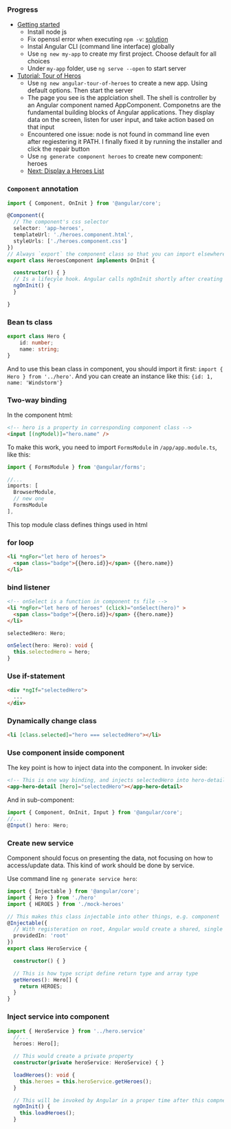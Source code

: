 ### Progress

- [Getting started](https://angular.io/guide/quickstart)
  - Install node js
  - Fix openssl error when executing `npm -v`: [solution](https://github.com/npm/npm/issues/17261#issuecomment-310797098)
  - Instal Angular CLI (command line interface) globally
  - Use `ng new my-app` to create my first project. Choose default for all choices
  - Under `my-app` folder, use `ng serve --open` to start server
- [Tutorial: Tour of Heros](https://angular.io/tutorial)
  - Use `ng new angular-tour-of-heroes` to create a new app. Using default options. Then start the server
  - The page you see is the applciation shell. The shell is controller by an Angular component named AppComponent. Componetns are the fundamental building blocks of Angular applications. They display data on the screen, listen for user input, and take action based on that input
  - Encountered one issue: node is not found in command line even after regiestering it PATH. I finally fixed it by running the installer and click the repair button
  - Use `ng generate component heroes` to create new component: heroes
  - [Next: Display a Heroes List](https://angular.io/tutorial/toh-pt2)

### `Component` annotation

```typescript
import { Component, OnInit } from '@angular/core';

@Component({
  // The component's css selector
  selector: 'app-heroes',
  templateUrl: './heroes.component.html',
  styleUrls: ['./heroes.component.css']
})
// Always `export` the component class so that you can import elsewhere, like `app.module.ts`
export class HeroesComponent implements OnInit {

  constructor() { }
  // Is a lifecyle hook. Angular calls ngOnInit shortly after creating a component. It's a good place to put initialization logic
  ngOnInit() {
  }

}

```

### Bean ts class

```typescript
export class Hero {
    id: number;
    name: string;
}
```

And to use this bean class in component, you should import it first: `import { Hero } from '../hero'`. And you can create an instance like this: `{id: 1, name: 'Windstorm'}`

### Two-way binding

In the component html:
```html
<!-- hero is a property in corresponding component class -->
<input [(ngModel)]="hero.name" />
```

To make this work, you need to import `FormsModule` in `/app/app.module.ts`, like this:

```ts
import { FormsModule } from '@angular/forms';

//...
imports: [
  BrowserModule,
  // new one
  FormsModule
],
```

This top module class defines things used in html

### for loop

```html
<li *ngFor="let hero of heroes">
  <span class="badge">{{hero.id}}</span> {{hero.name}}
</li>
```

### bind listener

```html
<!-- onSelect is a function in component ts file -->
<li *ngFor="let hero of heroes" (click)="onSelect(hero)" >
  <span class="badge">{{hero.id}}</span> {{hero.name}}
</li>
```

```typescript
selectedHero: Hero;

onSelect(hero: Hero): void {
  this.selectedHero = hero;
}
```

### Use if-statement

```html
<div *ngIf="selectedHero">
  ...
</div>
```

### Dynamically change class

```html
<li [class.selected]="hero === selectedHero"></li>
```

### Use component inside component

The key point is how to inject data into the component. In invoker side:

```html
<!-- This is one way binding, and injects selectedHero into hero-detail component's `hero` property -->
<app-hero-detail [hero]="selectedHero"></app-hero-detail>
```

And in sub-component:
```typescript
import { Component, OnInit, Input } from '@angular/core';
//...
@Input() hero: Hero;
```

### Create new service

Component should focus on presenting the data, not focusing on how to access/update data. This kind of work should be done by service.

Use command line `ng generate service hero`:

```typescript
import { Injectable } from '@angular/core';
import { Hero } from './hero'
import { HEROES } from './mock-heroes'

// This makes this class injectable into other things, e.g. component
@Injectable({
  // With registeration on root, Angular would create a shared, single instance and inject is into whereever that asks for it
  providedIn: 'root'
})
export class HeroService {

  constructor() { }

  // This is how type script define return type and array type
  getHeroes(): Hero[] {
    return HEROES;
  }
}

```

### Inject service into component

```typescript
import { HeroService } from '../hero.service'
  //...
  heroes: Hero[];

  // This would create a private property
  constructor(private heroService: HeroService) { }

  loadHeroes(): void {
    this.heroes = this.heroService.getHeroes();
  }

  // This will be invoked by Angular in a proper time after this compnent's instance is created
  ngOnInit() {
    this.loadHeroes();
  }
```